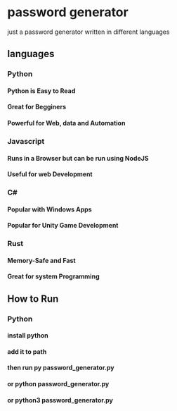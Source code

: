 # password generator
just a password generator written in different languages

## languages
### Python
#### Python is Easy to Read
#### Great for Begginers
#### Powerful for Web, data and Automation
### Javascript
#### Runs in a Browser but can be run using NodeJS
#### Useful for web Development
### C#
#### Popular with Windows Apps
#### Popular for Unity Game Development
### Rust
#### Memory-Safe and Fast
#### Great for system Programming

## How to Run
### Python
#### install python
#### add it to path
#### then run py password_generator.py 
#### or python password_generator.py 
#### or python3 password_generator.py
